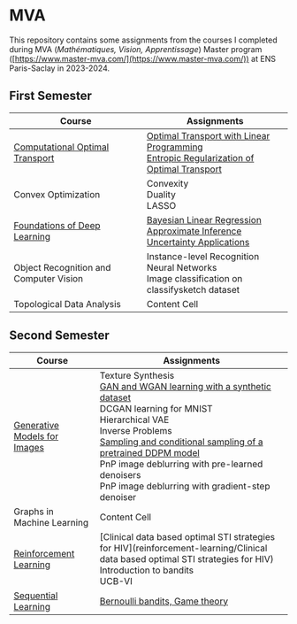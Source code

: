 # MVA

This repository contains some assignments from the courses I completed during MVA (*Mathématiques, Vision, Apprentissage*) Master program ([https://www.master-mva.com/](https://www.master-mva.com/)) at ENS Paris-Saclay in 2023-2024.

## First Semester

| Course  | Assignments |
| ------------- | ------------- |
| [Computational Optimal Transport](computational-optimal-transport/)  | [Optimal Transport with Linear Programming](computational-optimal-transport/optimaltransp_1_linprog.ipynb) <br> [Entropic Regularization of Optimal Transport](computational-optimal-transport/optimaltransp_5_entropic.ipynb) | 
| Convex Optimization  | Convexity <br> Duality <br> LASSO  | 
| [Foundations of Deep Learning](foundations-of-dl/) | [Bayesian Linear Regression](foundations-of-dl/1_Bayesian_Linear_Regression.ipynb) <br> [Approximate Inference](foundations-of-dl/2_Approximate_Inference.ipynb) <br> [Uncertainty Applications](foundations-of-dl/3_Uncertainty_Applications.ipynb) |
| Object Recognition and Computer Vision  | Instance-level Recognition <br> Neural Networks <br> Image classification on classifysketch dataset | 
| Topological Data Analysis | Content Cell  | 

## Second Semester

| Course  | Assignments |
| ------------- | ------------- | 
| [Generative Models for Images](generative-modeling/)  | Texture Synthesis <br> [GAN and WGAN learning with a synthetic dataset](generative-modeling/2_generative_adversarial_networks.ipynb) <br> DCGAN learning for MNIST <br> Hierarchical VAE <br> Inverse Problems <br> [Sampling and conditional sampling of a pretrained DDPM model](generative-modeling/6_diffusion_model_sampling.ipynb) <br> PnP image deblurring with pre-learned denoisers <br> PnP image deblurring with gradient-step denoiser | 
| Graphs in Machine Learning  | Content Cell  | 
| [Reinforcement Learning](reinforcement-learning)  | [Clinical data based optimal STI strategies for HIV](reinforcement-learning/Clinical data based optimal STI strategies for HIV) <br> Introduction to bandits <br> UCB-VI | 
| [Sequential Learning](sequential-learning/) | [Bernoulli bandits, Game theory](sequential-learning/submission.pdf)  | 
